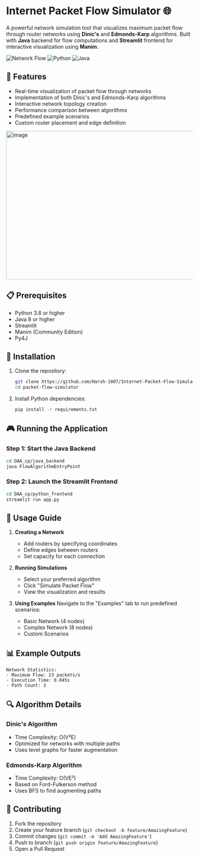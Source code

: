 # Internet Packet Flow Simulator 🌐

A powerful network simulation tool that visualizes maximum packet flow through router networks using **Dinic's** and **Edmonds-Karp** algorithms. Built with **Java** backend for flow computations and **Streamlit** frontend for interactive visualization using **Manim**.

![Network Flow](https://img.shields.io/badge/Network-Flow-blue)
![Python](https://img.shields.io/badge/Python-3.8+-green)
![Java](https://img.shields.io/badge/Java-8+-red)

## 🚀 Features

- Real-time visualization of packet flow through networks
- Implementation of both Dinic's and Edmonds-Karp algorithms
- Interactive network topology creation
- Performance comparison between algorithms
- Predefined example scenarios
- Custom router placement and edge definition
<img src="https://github.com/user-attachments/assets/0b2164fb-ba8e-4cf4-8514-a9425365b886" alt="image" width="600" height="400"/>


## 📋 Prerequisites

- Python 3.8 or higher
- Java 8 or higher
- Streamlit
- Manim (Community Edition)
- Py4J

## 🔧 Installation

1. Clone the repository:
   ```bash
   git clone https://github.com/Harsh-1807/Internet-Packet-Flow-Simulator-Dinic-s-and-Edmonds-Karp-Algorithm.git
   cd packet-flow-simulator
   ```

2. Install Python dependencies:
   ```bash
   pip install -r requirements.txt
   ```

## 🎮 Running the Application

### Step 1: Start the Java Backend
```bash
cd DAA_cp/java_backend
java FlowAlgorithmEntryPoint
```

### Step 2: Launch the Streamlit Frontend
```bash
cd DAA_cp/python_frontend
streamlit run app.py
```

## 📖 Usage Guide

1. **Creating a Network**
   - Add routers by specifying coordinates
   - Define edges between routers
   - Set capacity for each connection

2. **Running Simulations**
   - Select your preferred algorithm
   - Click "Simulate Packet Flow"
   - View the visualization and results

3. **Using Examples**
   Navigate to the "Examples" tab to run predefined scenarios:
   - Basic Network (4 nodes)
   - Complex Network (8 nodes)
   - Custom Scenarios

## 📊 Example Outputs

```plaintext
Network Statistics:
- Maximum Flow: 23 packets/s
- Execution Time: 0.045s
- Path Count: 3
```

## 🔍 Algorithm Details

### Dinic's Algorithm
- Time Complexity: O(V²E)
- Optimized for networks with multiple paths
- Uses level graphs for faster augmentation

### Edmonds-Karp Algorithm
- Time Complexity: O(VE²)
- Based on Ford-Fulkerson method
- Uses BFS to find augmenting paths

## 🤝 Contributing

1. Fork the repository
2. Create your feature branch (`git checkout -b feature/AmazingFeature`)
3. Commit changes (`git commit -m 'Add AmazingFeature'`)
4. Push to branch (`git push origin feature/AmazingFeature`)
5. Open a Pull Request

